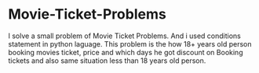 # Movie-Ticket-Problems
I solve a small problem of  Movie Ticket Problems.
And i used conditions statement in python laguage.
This problem is the how 18+ years old person booking movies ticket, price and which days he got discount on Booking tickets and also same situation less than 18 years old person.  
